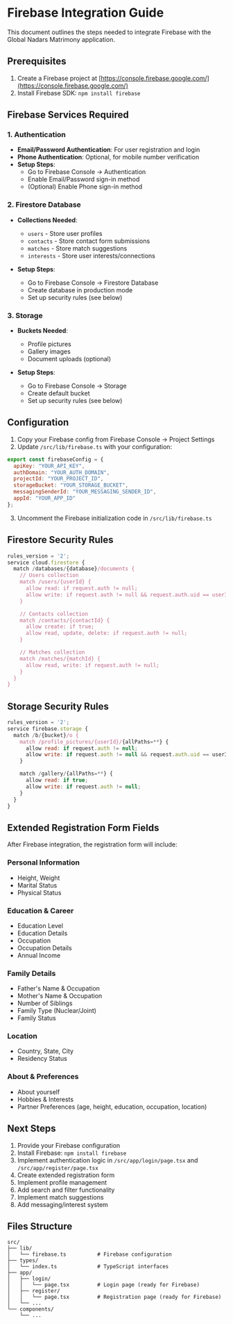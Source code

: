 # Firebase Integration Guide

This document outlines the steps needed to integrate Firebase with the Global Nadars Matrimony application.

## Prerequisites

1. Create a Firebase project at [https://console.firebase.google.com/](https://console.firebase.google.com/)
2. Install Firebase SDK: `npm install firebase`

## Firebase Services Required

### 1. Authentication
- **Email/Password Authentication**: For user registration and login
- **Phone Authentication**: Optional, for mobile number verification
- **Setup Steps**:
  - Go to Firebase Console → Authentication
  - Enable Email/Password sign-in method
  - (Optional) Enable Phone sign-in method

### 2. Firestore Database
- **Collections Needed**:
  - `users` - Store user profiles
  - `contacts` - Store contact form submissions
  - `matches` - Store match suggestions
  - `interests` - Store user interests/connections

- **Setup Steps**:
  - Go to Firebase Console → Firestore Database
  - Create database in production mode
  - Set up security rules (see below)

### 3. Storage
- **Buckets Needed**:
  - Profile pictures
  - Gallery images
  - Document uploads (optional)

- **Setup Steps**:
  - Go to Firebase Console → Storage
  - Create default bucket
  - Set up security rules (see below)

## Configuration

1. Copy your Firebase config from Firebase Console → Project Settings
2. Update `/src/lib/firebase.ts` with your configuration:

```javascript
export const firebaseConfig = {
  apiKey: "YOUR_API_KEY",
  authDomain: "YOUR_AUTH_DOMAIN",
  projectId: "YOUR_PROJECT_ID",
  storageBucket: "YOUR_STORAGE_BUCKET",
  messagingSenderId: "YOUR_MESSAGING_SENDER_ID",
  appId: "YOUR_APP_ID"
};
```

3. Uncomment the Firebase initialization code in `/src/lib/firebase.ts`

## Firestore Security Rules

```javascript
rules_version = '2';
service cloud.firestore {
  match /databases/{database}/documents {
    // Users collection
    match /users/{userId} {
      allow read: if request.auth != null;
      allow write: if request.auth != null && request.auth.uid == userId;
    }

    // Contacts collection
    match /contacts/{contactId} {
      allow create: if true;
      allow read, update, delete: if request.auth != null;
    }

    // Matches collection
    match /matches/{matchId} {
      allow read, write: if request.auth != null;
    }
  }
}
```

## Storage Security Rules

```javascript
rules_version = '2';
service firebase.storage {
  match /b/{bucket}/o {
    match /profile_pictures/{userId}/{allPaths=**} {
      allow read: if request.auth != null;
      allow write: if request.auth != null && request.auth.uid == userId;
    }

    match /gallery/{allPaths=**} {
      allow read: if true;
      allow write: if request.auth != null;
    }
  }
}
```

## Extended Registration Form Fields

After Firebase integration, the registration form will include:

### Personal Information
- Height, Weight
- Marital Status
- Physical Status

### Education & Career
- Education Level
- Education Details
- Occupation
- Occupation Details
- Annual Income

### Family Details
- Father's Name & Occupation
- Mother's Name & Occupation
- Number of Siblings
- Family Type (Nuclear/Joint)
- Family Status

### Location
- Country, State, City
- Residency Status

### About & Preferences
- About yourself
- Hobbies & Interests
- Partner Preferences (age, height, education, occupation, location)

## Next Steps

1. Provide your Firebase configuration
2. Install Firebase: `npm install firebase`
3. Implement authentication logic in `/src/app/login/page.tsx` and `/src/app/register/page.tsx`
4. Create extended registration form
5. Implement profile management
6. Add search and filter functionality
7. Implement match suggestions
8. Add messaging/interest system

## Files Structure

```
src/
├── lib/
│   └── firebase.ts          # Firebase configuration
├── types/
│   └── index.ts             # TypeScript interfaces
├── app/
│   ├── login/
│   │   └── page.tsx         # Login page (ready for Firebase)
│   ├── register/
│   │   └── page.tsx         # Registration page (ready for Firebase)
│   └── ...
└── components/
    └── ...
```

